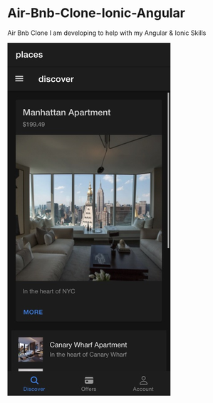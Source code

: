 # Air-Bnb-Clone-Ionic-Angular
Air Bnb Clone I am developing to help with my Angular &amp; Ionic Skills

![](Screenshots/DiscoverPage.jpg)

